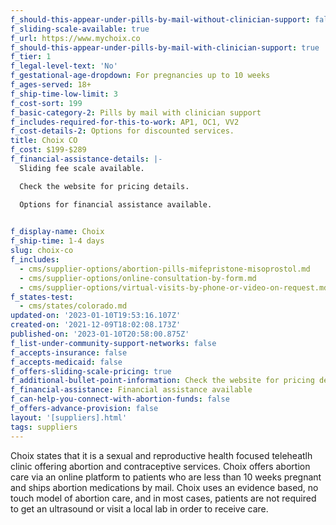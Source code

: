 ```yaml
---
f_should-this-appear-under-pills-by-mail-without-clinician-support: false
f_sliding-scale-available: true
f_url: https://www.mychoix.co
f_should-this-appear-under-pills-by-mail-with-clinician-support: true
f_tier: 1
f_legal-level-text: 'No'
f_gestational-age-dropdown: For pregnancies up to 10 weeks
f_ages-served: 18+
f_ship-time-low-limit: 3
f_cost-sort: 199
f_basic-category-2: Pills by mail with clinician support
f_includes-required-for-this-to-work: AP1, OC1, VV2
f_cost-details-2: Options for discounted services.
title: Choix CO
f_cost: $199-$289
f_financial-assistance-details: |-
  Sliding fee scale available.

  Check the website for pricing details.

  Options for financial assistance available.

  ‍
f_display-name: Choix
f_ship-time: 1-4 days
slug: choix-co
f_includes:
  - cms/supplier-options/abortion-pills-mifepristone-misoprostol.md
  - cms/supplier-options/online-consultation-by-form.md
  - cms/supplier-options/virtual-visits-by-phone-or-video-on-request.md
f_states-test:
  - cms/states/colorado.md
updated-on: '2023-01-10T19:53:16.107Z'
created-on: '2021-12-09T18:02:08.173Z'
published-on: '2023-01-10T20:58:00.875Z'
f_list-under-community-support-networks: false
f_accepts-insurance: false
f_accepts-medicaid: false
f_offers-sliding-scale-pricing: true
f_additional-bullet-point-information: Check the website for pricing details
f_financial-assistance: Financial assistance available
f_can-help-you-connect-with-abortion-funds: false
f_offers-advance-provision: false
layout: '[suppliers].html'
tags: suppliers
---
```


Choix states that it is a sexual and reproductive health focused teleheatlh clinic offering abortion and contraceptive services. Choix offers abortion care via an online platform to patients who are less than 10 weeks pregnant and ships abortion medications by mail. Choix uses an evidence based, no touch model of abortion care, and in most cases, patients are not required to get an ultrasound or visit a local lab in order to receive care.

‍
